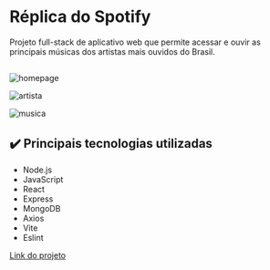 # Réplica do Spotify

Projeto full-stack de aplicativo web que permite acessar e ouvir as principais músicas dos artistas mais ouvidos do Brasil.

  ##
  
![homepage](https://github.com/user-attachments/assets/9476168c-93c3-4e44-a7a8-429434abe997)

![artista](https://github.com/user-attachments/assets/2fb3fe7e-cf1a-48f1-8575-634cce487757)

![musica](https://github.com/user-attachments/assets/c0c4c372-4eca-434c-a26c-6c0795dfbc6b)


## ✔️ Principais tecnologias utilizadas

* Node.js
* JavaScript
* React
* Express
* MongoDB
* Axios
* Vite
* Eslint




<a href="https://spotify-o6op.onrender.com/"> Link do projeto <a/>
